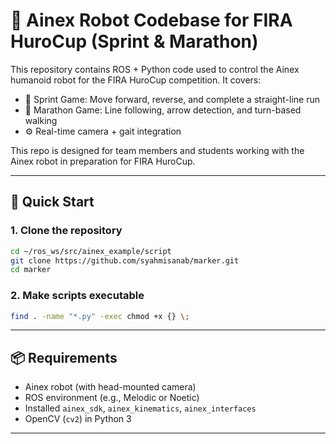 # 🤖 Ainex Robot Codebase for FIRA HuroCup (Sprint & Marathon)

This repository contains ROS + Python code used to control the Ainex humanoid robot for the FIRA HuroCup competition. It covers:

- 🏃 Sprint Game: Move forward, reverse, and complete a straight-line run
- 🏁 Marathon Game: Line following, arrow detection, and turn-based walking
- ⚙️ Real-time camera + gait integration

This repo is designed for team members and students working with the Ainex robot in preparation for FIRA HuroCup.

---

## 🚀 Quick Start

### 1. Clone the repository

```bash
cd ~/ros_ws/src/ainex_example/script
git clone https://github.com/syahmisanab/marker.git
cd marker
```

### 2. Make scripts executable

```bash
find . -name "*.py" -exec chmod +x {} \;
```

---

## 📦 Requirements

- Ainex robot (with head-mounted camera)
- ROS environment (e.g., Melodic or Noetic)
- Installed `ainex_sdk`, `ainex_kinematics`, `ainex_interfaces`
- OpenCV (`cv2`) in Python 3

---
